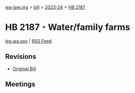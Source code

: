 [wa-law.org](/) > [bill](/bill/) > [2023-24](/bill/2023-24/) > [HB 2187](/bill/2023-24/hb/2187/)

# HB 2187 - Water/family farms
[leg.wa.gov](https://app.leg.wa.gov/billsummary?BillNumber=2187&Year=2023&Initiative=false) | [RSS Feed](./rss.xml)

## Revisions
* [Original Bill](1/)

## Meetings